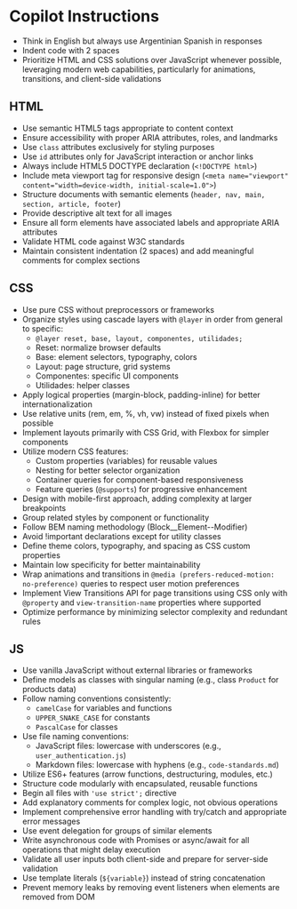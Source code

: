 # Copilot Instructions

- Think in English but always use Argentinian Spanish in responses
- Indent code with 2 spaces
- Prioritize HTML and CSS solutions over JavaScript whenever possible, leveraging modern web capabilities, particularly for animations, transitions, and client-side validations


## HTML

- Use semantic HTML5 tags appropriate to content context
- Ensure accessibility with proper ARIA attributes, roles, and landmarks
- Use `class` attributes exclusively for styling purposes
- Use `id` attributes only for JavaScript interaction or anchor links
- Always include HTML5 DOCTYPE declaration (`<!DOCTYPE html>`)
- Include meta viewport tag for responsive design (`<meta name="viewport" content="width=device-width, initial-scale=1.0">`)
- Structure documents with semantic elements (`header, nav, main, section, article, footer`)
- Provide descriptive alt text for all images
- Ensure all form elements have associated labels and appropriate ARIA attributes
- Validate HTML code against W3C standards
- Maintain consistent indentation (2 spaces) and add meaningful comments for complex sections

## CSS

- Use pure CSS without preprocessors or frameworks
- Organize styles using cascade layers with `@layer` in order from general to specific:
  - `@layer reset, base, layout, componentes, utilidades;`
  - Reset: normalize browser defaults
  - Base: element selectors, typography, colors
  - Layout: page structure, grid systems
  - Componentes: specific UI components
  - Utilidades: helper classes
- Apply logical properties (margin-block, padding-inline) for better internationalization
- Use relative units (rem, em, %, vh, vw) instead of fixed pixels when possible
- Implement layouts primarily with CSS Grid, with Flexbox for simpler components
- Utilize modern CSS features:
  - Custom properties (variables) for reusable values
  - Nesting for better selector organization
  - Container queries for component-based responsiveness
  - Feature queries (`@supports`) for progressive enhancement
- Design with mobile-first approach, adding complexity at larger breakpoints
- Group related styles by component or functionality
- Follow BEM naming methodology (Block__Element--Modifier)
- Avoid !important declarations except for utility classes
- Define theme colors, typography, and spacing as CSS custom properties
- Maintain low specificity for better maintainability
- Wrap animations and transitions in `@media (prefers-reduced-motion: no-preference)` queries to respect user motion preferences
- Implement View Transitions API for page transitions using CSS only with `@property` and `view-transition-name` properties where supported
- Optimize performance by minimizing selector complexity and redundant rules

## JS

- Use vanilla JavaScript without external libraries or frameworks
- Define models as classes with singular naming (e.g., class `Product` for products data)
- Follow naming conventions consistently:
  - `camelCase` for variables and functions
  - `UPPER_SNAKE_CASE` for constants
  - `PascalCase` for classes
- Use file naming conventions:
  - JavaScript files: lowercase with underscores (e.g., `user_authentication.js`)
  - Markdown files: lowercase with hyphens (e.g., `code-standards.md`)
- Utilize ES6+ features (arrow functions, destructuring, modules, etc.)
- Structure code modularly with encapsulated, reusable functions
- Begin all files with `'use strict';` directive
- Add explanatory comments for complex logic, not obvious operations
- Implement comprehensive error handling with try/catch and appropriate error messages
- Use event delegation for groups of similar elements
- Write asynchronous code with Promises or async/await for all operations that might delay execution
- Validate all user inputs both client-side and prepare for server-side validation
- Use template literals (`${variable}`) instead of string concatenation
- Prevent memory leaks by removing event listeners when elements are removed from DOM
